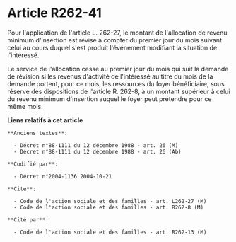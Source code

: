 # Article R262-41

Pour l'application de l'article L. 262-27, le montant de l'allocation de revenu minimum d'insertion est révisé à compter du
premier jour du mois suivant celui au cours duquel s'est produit l'événement modifiant la situation de l'intéressé.

Le service de l'allocation cesse au premier jour du mois qui suit la demande de révision si les revenus d'activité de
l'intéressé au titre du mois de la demande portent, pour ce mois, les ressources du foyer bénéficiaire, sous réserve des
dispositions de l'article R. 262-8, à un montant supérieur à celui du revenu minimum d'insertion auquel le foyer peut
prétendre pour ce même mois.

**Liens relatifs à cet article**

	**Anciens textes**:

	  - Décret n°88-1111 du 12 décembre 1988 - art. 26 (M)
	  - Décret n°88-1111 du 12 décembre 1988 - art. 26 (Ab)

	**Codifié par**:

	  - Décret n°2004-1136 2004-10-21

	**Cite**:

	  - Code de l'action sociale et des familles - art. L262-27 (M)
	  - Code de l'action sociale et des familles - art. R262-8 (M)

	**Cité par**:

	  - Code de l'action sociale et des familles - art. R262-13 (M)
